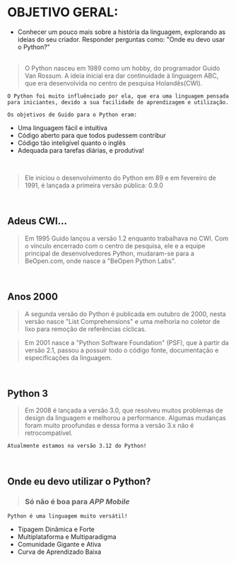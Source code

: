 # OBJETIVO GERAL:

- Conhecer um pouco mais sobre a história da linguagem, explorando as ideias do seu criador. Responder perguntas como: "Onde eu devo usar o Python?"<br><br>

>    O Python nasceu em 1989 como um hobby, do programador Guido Van Rossum. A ideia inicial era dar continuidade à linguagem ABC, que era desenvolvida no centro de pesquisa Holandês(CWI).

    O Python foi muito influênciado por ela, que era uma linguagem pensada para iniciantes, devido a sua facilidade de aprendizagem e utilização.

    Os objetivos de Guido para o Python eram:

- Uma linguagem fácil e intuitiva
- Código aberto para que todos pudessem contribur
- Código tão inteligível quanto o inglês
- Adequada para tarefas diárias, e produtiva!

<br>

>   Ele iniciou o desenvolvimento do Python em 89 e em fevereiro de 1991, é lançada a primeira versão pública: 0.9.0

<br>

## Adeus CWI...

>   Em 1995 Guido lançou a versão 1.2 enquanto trabalhava no CWI. Com o vínculo encerrado com o centro de pesquisa, ele e a equipe principal de desenvolvedores Python, mudaram-se para a BeOpen.com, onde nasce a "BeOpen Python Labs".

<br>

## Anos 2000

>   A segunda versão do Python é publicada em outubro de 2000, nesta versão nasce "List Comprehensions" e uma melhoria no coletor de lixo para remoção de referências cíclicas.

>   Em 2001 nasce a "Python Software Foundation" (PSF), que à partir da versão 2.1, passou a possuír todo o código fonte, documentação e especificações da linguagem.

<br>

## Python 3

>   Em  2008 é lançada a versão 3.0, que resolveu muitos problemas de design da linguagem e melhorou a performance. Algumas mudanças foram muito proofundas e dessa forma a versão 3.x não é retrocompatível.

    Atualmente estamos na versão 3.12 do Python!

<br>

## Onde eu devo utilizar o Python?
>   ### Só não é boa para <em>APP Mobile</em>

    Python é uma linguagem muito versátil!

- Tipagem Dinâmica e Forte
- Multiplataforma e Multiparadigma
- Comunidade Gigante e Ativa
- Curva de Aprendizado Baixa
